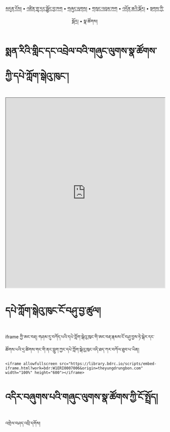 <p align="center">
  <a href="https://bdrc-reader.github.io/menriling/">མདུན་ངོས།</a> • <a href="https://bdrc-reader.github.io/menriling/shadra">འཛིན་གྲྭ་དང་སྦྱོང་བྱ་ཁག</a> • <a href="https://bdrc-reader.github.io/menriling/shunglug">གཞུང་ལུགས།</a>  • <a href="https://bdrc-reader.github.io/menriling/sungbum">གསུང་འབུམ་ཁག</a> • <a href="https://bdrc-reader.github.io/menriling/doncha">འདོན་ཆའི་སྐོར།</a> • <a href="https://bdrc-reader.github.io/menriling/tantra">སྔགས་ཀྱི་སྐོར།</a> • <span>སྣ་ཚོགས།</span></p>


# སྨན་རིའི་གླིང་དང་འབྲེལ་བའི་གཞུང་ལུགས་སྣ་ཚོགས་ཀྱི་དཔེ་ཀློག་སྒེའུ་ཁུང་།

<iframe allowfullscreen src="https://library.bdrc.io/scripts/embed-iframe.html?work=bdr:W1ERI0007006&origin=theyungdrungbon.com" width="100%" height="600"></iframe>

<br>

# དཔེ་ཀློག་སྒེའུ་ཁུང་ངོ་བཤུ་བྱ་ཚུལ།

iframe ཀྱི་ཨང་བརྡ། གཤམ་དུ་བཀོད་པའི་དཔེ་ཀློག་སྒེའུ་ཁུང་གི་ཨང་བརྡ་རྣམས་ངོ་བཤུ་བྱས་ཏེ་སྒེར་དང་ཚོགས་པའི་དྲ་ཚིགས་གང་གི་ནང་བླུག་ཀྱང་དཔེ་ཀློག་སྒེའུ་ཁུང་འདི་ཐད་ཀར་བཀོལ་ཐུབ་པ་ཡིན།

```
<iframe allowfullscreen src="https://library.bdrc.io/scripts/embed-iframe.html?work=bdr:W1ERI0007006&origin=theyungdrungbon.com" width="100%" height="600"></iframe>
```

# འདིར་བཞུགས་པའི་གཞུང་ལུགས་སྣ་ཚོགས་ཀྱི་ངོ་སྤྲོད།

འགྲེལ་བཤད་འབྲི་དགོས།









